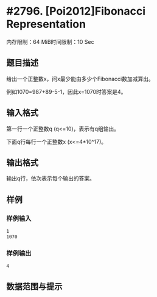 # #2796. [Poi2012]Fibonacci Representation

内存限制：64 MiB时间限制：10 Sec

## 题目描述

给出一个正整数x，问x最少能由多少个Fibonacci数加减算出。

例如1070=987+89-5-1，因此x=1070时答案是4。

## 输入格式

第一行一个正整数q (q<=10)，表示有q组输出。

下面q行每行一个正整数x (x<=4*10^17)。

## 输出格式

输出q行，依次表示每个输出的答案。

## 样例

### 样例输入

    
    1
    1070
    

### 样例输出

    
    4
    

## 数据范围与提示
